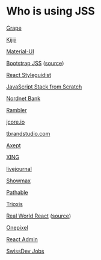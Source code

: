# Who is using JSS

[Grape](https://chatgrape.com)

[Kijiji](https://www.kijiji.ca/)

[Material-UI](https://material-ui.com/)

[Bootstrap JSS](https://sammi.github.io/bootstrap-jss) ([source](https://github.com/sammi/bootstrap-jss))

[React Styleguidist](https://github.com/styleguidist/react-styleguidist)

[JavaScript Stack from Scratch](https://github.com/verekia/js-stack-from-scratch)

[Nordnet Bank](https://www.nordnet.se)

[Rambler](https://www.rambler.ru)

[jcore.io](http://jcore.io/)

[tbrandstudio.com](http://www.tbrandstudio.com/)

[Axept](https://github.com/axept)

[XING](http://xing.com)

[livejournal](http://www.livejournal.com/post)

[Showmax](https://www.showmax.com/)

[Pathable](https://www.pathable.com/)

[Trioxis](https://www.trioxis.com/)

[Real World React](https://realworldreact.com) ([source](https://github.com/realworldreact/realworldreact-website))

[Onepixel](https://www.onepixel.com/)

[React Admin](https://marmelab.com/react-admin/)

[SwissDev Jobs](https://swissdevjobs.ch/jobs/JavaScript/All)
